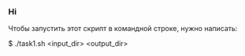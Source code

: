 ### Hi 
Чтобы запустить этот скрипт в командной строке, нужно написать:

$ ./task1.sh
<input_dir>
<output_dir>

